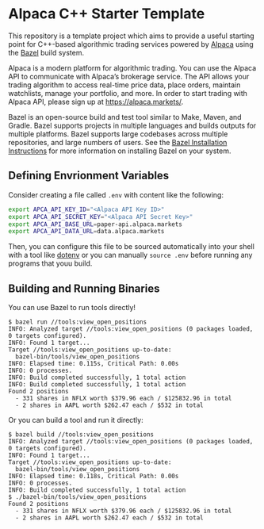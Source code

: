 # Alpaca C++ Starter Template

This repository is a template project which aims to provide a useful starting point for C++-based algorithmic trading services powered by [Alpaca](https://alpaca.markets) using the [Bazel](https://www.bazel.build/) build system.

Alpaca is a modern platform for algorithmic trading. You can use the Alpaca API to communicate with Alpaca’s brokerage service. The API allows your trading algorithm to access real-time price data, place orders, maintain watchlists, manage your portfolio, and more. In order to start trading with Alpaca API, please sign up at https://alpaca.markets/.

Bazel is an open-source build and test tool similar to Make, Maven, and Gradle. Bazel supports projects in multiple languages and builds outputs for multiple platforms. Bazel supports large codebases across multiple repositories, and large numbers of users. See the [Bazel Installation Instructions](https://docs.bazel.build/versions/master/install.html) for more information on installing Bazel on your system.

## Defining Envrionment Variables

Consider creating a file called `.env` with content like the following:

```bash
export APCA_API_KEY_ID="<Alpaca API Key ID>"
export APCA_API_SECRET_KEY="<Alpaca API Secret Key>"
export APCA_API_BASE_URL=paper-api.alpaca.markets
export APCA_API_DATA_URL=data.alpaca.markets
```

Then, you can configure this file to be sourced automatically into your shell with a tool like [dotenv](https://github.com/ohmyzsh/ohmyzsh/tree/master/plugins/dotenv) or you can manually `source .env` before running any programs that youu build.

## Building and Running Binaries

You can use Bazel to run tools directly!

```
$ bazel run //tools:view_open_positions
INFO: Analyzed target //tools:view_open_positions (0 packages loaded, 0 targets configured).
INFO: Found 1 target...
Target //tools:view_open_positions up-to-date:
  bazel-bin/tools/view_open_positions
INFO: Elapsed time: 0.115s, Critical Path: 0.00s
INFO: 0 processes.
INFO: Build completed successfully, 1 total action
INFO: Build completed successfully, 1 total action
Found 2 positions
  - 331 shares in NFLX worth $379.96 each / $125832.96 in total
  - 2 shares in AAPL worth $262.47 each / $532 in total
```

Or you can build a tool and run it directly:

```
$ bazel build //tools:view_open_positions
INFO: Analyzed target //tools:view_open_positions (0 packages loaded, 0 targets configured).
INFO: Found 1 target...
Target //tools:view_open_positions up-to-date:
  bazel-bin/tools/view_open_positions
INFO: Elapsed time: 0.118s, Critical Path: 0.00s
INFO: 0 processes.
INFO: Build completed successfully, 1 total action
$ ./bazel-bin/tools/view_open_positions
Found 2 positions
  - 331 shares in NFLX worth $379.96 each / $125832.96 in total
  - 2 shares in AAPL worth $262.47 each / $532 in total
```